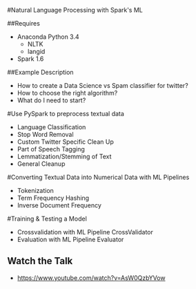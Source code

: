 #Natural Language Processing with Spark's ML

##Requires
* Anaconda Python 3.4
  * NLTK
  * langid
* Spark 1.6

##Example Description
* How to create a Data Science vs Spam classifier for twitter?
* How to choose the right algorithm?
* What do I need to start?

#Use PySpark to preprocess textual data
* Language Classification
* Stop Word Removal
* Custom Twitter Specific Clean Up
* Part of Speech Tagging
* Lemmatization/Stemming of Text
* General Cleanup

#Converting Textual Data into Numerical Data with ML Pipelines
* Tokenization
* Term Frequency Hashing
* Inverse Document Frequency

#Training & Testing a Model
* Crossvalidation with ML Pipeline CrossValidator
* Evaluation with ML Pipeline Evaluator


## Watch the Talk
* https://www.youtube.com/watch?v=AsW0QzbYVow
